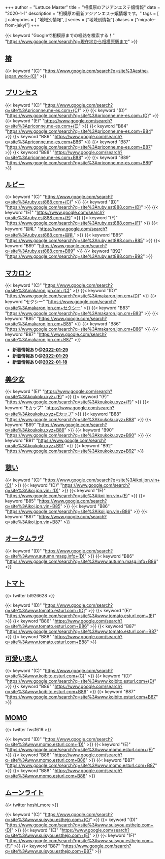 +++
author = "Lettuce Master"
title = "相模原のアジアンエステ嬢情報"
date = "2020-1-1"
description = "相模原の最新アジアンエステ嬢情報です。"
tags = [
]
categories = [
    "地域別情報",
]
series = ["地域別情報"]
aliases = ["migrate-from-jekyl"]
+++

{{< keyword "Googleで相模原までの経路を検索する！" "https://www.google.com/search?q=現在地から相模原駅まで" >}}

## [椿](http://esthe-japan.work/tsubaki/)
{{< keyword "(C)" "https://www.google.com/search?q=site%3Aesthe-japan.work+(C)" >}} 

## [プリンセス](http://priconne.me-es.com/)
{{< keyword "(C)" "https://www.google.com/search?q=site%3Apriconne.me-es.com+(C)" >}} {{< keyword "(D)" "https://www.google.com/search?q=site%3Apriconne.me-es.com+(D)" >}} {{< keyword "(E)" "https://www.google.com/search?q=site%3Apriconne.me-es.com+(E)" >}} {{< keyword "B84" "https://www.google.com/search?q=site%3Apriconne.me-es.com+B84" >}} {{< keyword "B86" "https://www.google.com/search?q=site%3Apriconne.me-es.com+B86" >}} {{< keyword "B87" "https://www.google.com/search?q=site%3Apriconne.me-es.com+B87" >}} {{< keyword "B88" "https://www.google.com/search?q=site%3Apriconne.me-es.com+B88" >}} {{< keyword "B89" "https://www.google.com/search?q=site%3Apriconne.me-es.com+B89" >}} 

## [ルビー](http://ruby.est888.com/)
{{< keyword "(C)" "https://www.google.com/search?q=site%3Aruby.est888.com+(C)" >}} {{< keyword "(D)" "https://www.google.com/search?q=site%3Aruby.est888.com+(D)" >}} {{< keyword "(E)" "https://www.google.com/search?q=site%3Aruby.est888.com+(E)" >}} {{< keyword "(F)" "https://www.google.com/search?q=site%3Aruby.est888.com+(F)" >}} {{< keyword "巨乳" "https://www.google.com/search?q=site%3Aruby.est888.com+巨乳" >}} {{< keyword "B85" "https://www.google.com/search?q=site%3Aruby.est888.com+B85" >}} {{< keyword "B89" "https://www.google.com/search?q=site%3Aruby.est888.com+B89" >}} {{< keyword "B92" "https://www.google.com/search?q=site%3Aruby.est888.com+B92" >}} 

## [マカロン](https://makaron.jpn.cm/)
{{< keyword "(C)" "https://www.google.com/search?q=site%3Amakaron.jpn.cm+(C)" >}} {{< keyword "(D)" "https://www.google.com/search?q=site%3Amakaron.jpn.cm+(D)" >}} {{< keyword "セクシー" "https://www.google.com/search?q=site%3Amakaron.jpn.cm+セクシー" >}} {{< keyword "B83" "https://www.google.com/search?q=site%3Amakaron.jpn.cm+B83" >}} {{< keyword "B85" "https://www.google.com/search?q=site%3Amakaron.jpn.cm+B85" >}} {{< keyword "B86" "https://www.google.com/search?q=site%3Amakaron.jpn.cm+B86" >}} {{< keyword "B87" "https://www.google.com/search?q=site%3Amakaron.jpn.cm+B87" >}} 

- **新着情報あり@[2022-01-29](/post/2022-01-29)**
- **新着情報あり@[2022-01-29](/post/2022-01-29)**
- **新着情報あり@[2022-01-18](/post/2022-01-18)**
## [美少女](http://koukoku.xyz/shaonv/)
{{< keyword "(E)" "https://www.google.com/search?q=site%3Akoukoku.xyz+(E)" >}} {{< keyword "(F)" "https://www.google.com/search?q=site%3Akoukoku.xyz+(F)" >}} {{< keyword "Eカップ" "https://www.google.com/search?q=site%3Akoukoku.xyz+Eカップ" >}} {{< keyword "B88" "https://www.google.com/search?q=site%3Akoukoku.xyz+B88" >}} {{< keyword "B89" "https://www.google.com/search?q=site%3Akoukoku.xyz+B89" >}} {{< keyword "B90" "https://www.google.com/search?q=site%3Akoukoku.xyz+B90" >}} {{< keyword "B91" "https://www.google.com/search?q=site%3Akoukoku.xyz+B91" >}} {{< keyword "B92" "https://www.google.com/search?q=site%3Akoukoku.xyz+B92" >}} 

## [憩い](http://ikoi.jpn.vin/)
{{< keyword "(C)" "https://www.google.com/search?q=site%3Aikoi.jpn.vin+(C)" >}} {{< keyword "(D)" "https://www.google.com/search?q=site%3Aikoi.jpn.vin+(D)" >}} {{< keyword "(E)" "https://www.google.com/search?q=site%3Aikoi.jpn.vin+(E)" >}} {{< keyword "B85" "https://www.google.com/search?q=site%3Aikoi.jpn.vin+B85" >}} {{< keyword "B86" "https://www.google.com/search?q=site%3Aikoi.jpn.vin+B86" >}} {{< keyword "B87" "https://www.google.com/search?q=site%3Aikoi.jpn.vin+B87" >}} 

## [オータムラヴ](http://www.autumn.masg.info/)
{{< keyword "(D)" "https://www.google.com/search?q=site%3Awww.autumn.masg.info+(D)" >}} {{< keyword "B86" "https://www.google.com/search?q=site%3Awww.autumn.masg.info+B86" >}} 

## [トマト](http://www.tomato.esturl.com/)


{{< twitter bt926628 >}}

{{< keyword "(D)" "https://www.google.com/search?q=site%3Awww.tomato.esturl.com+(D)" >}} {{< keyword "(E)" "https://www.google.com/search?q=site%3Awww.tomato.esturl.com+(E)" >}} {{< keyword "B86" "https://www.google.com/search?q=site%3Awww.tomato.esturl.com+B86" >}} {{< keyword "B87" "https://www.google.com/search?q=site%3Awww.tomato.esturl.com+B87" >}} {{< keyword "B88" "https://www.google.com/search?q=site%3Awww.tomato.esturl.com+B88" >}} 

## [可愛い恋人](http://www.koibito.esturl.com/)
{{< keyword "(C)" "https://www.google.com/search?q=site%3Awww.koibito.esturl.com+(C)" >}} {{< keyword "(D)" "https://www.google.com/search?q=site%3Awww.koibito.esturl.com+(D)" >}} {{< keyword "B86" "https://www.google.com/search?q=site%3Awww.koibito.esturl.com+B86" >}} {{< keyword "B87" "https://www.google.com/search?q=site%3Awww.koibito.esturl.com+B87" >}} 

## [MOMO](http://www.momo.esturl.com/)


{{< twitter fws1616 >}}

{{< keyword "(D)" "https://www.google.com/search?q=site%3Awww.momo.esturl.com+(D)" >}} {{< keyword "(E)" "https://www.google.com/search?q=site%3Awww.momo.esturl.com+(E)" >}} {{< keyword "B86" "https://www.google.com/search?q=site%3Awww.momo.esturl.com+B86" >}} {{< keyword "B87" "https://www.google.com/search?q=site%3Awww.momo.esturl.com+B87" >}} {{< keyword "B88" "https://www.google.com/search?q=site%3Awww.momo.esturl.com+B88" >}} 

## [ムーンライト](http://www.suisyou.esthejp.com/)


{{< twitter hoshi_more >}}

{{< keyword "(C)" "https://www.google.com/search?q=site%3Awww.suisyou.esthejp.com+(C)" >}} {{< keyword "(D)" "https://www.google.com/search?q=site%3Awww.suisyou.esthejp.com+(D)" >}} {{< keyword "(E)" "https://www.google.com/search?q=site%3Awww.suisyou.esthejp.com+(E)" >}} {{< keyword "(F)" "https://www.google.com/search?q=site%3Awww.suisyou.esthejp.com+(F)" >}} {{< keyword "B87" "https://www.google.com/search?q=site%3Awww.suisyou.esthejp.com+B87" >}} 


